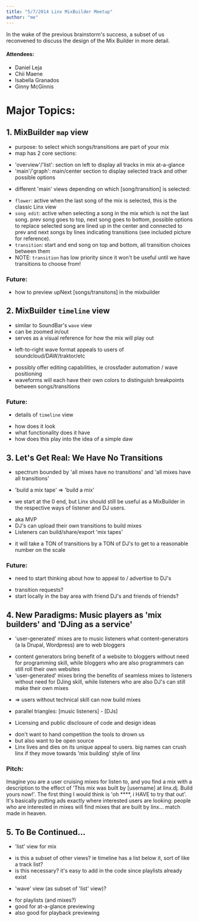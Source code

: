 ```yaml
---
title: "5/7/2014 Linx MixBuilder Meetup"
author: "me"
---
```


In the wake of the previous brainstorm's success, a subset of us reconvened to discuss the design of the Mix Builder in more detail.

#### Attendees:
- Daniel Leja
- Chii Maene
- Isabella Granados
- Ginny McGinnis

# Major Topics:

## 1. MixBuilder `map` view
 - purpose: to select which songs/transitions are part of your mix
 - map has 2 core sections:
  + 'overview'/'list': section on left to display all tracks in mix at-a-glance
  + 'main'/'graph': main/center section to display selected track and other possible options
 - different 'main' views depending on which [song/transition] is selected:
  + `flower`: active when the last song of the mix is selected, this is the classic Linx view
  + `song edit`: active when selecting a song in the mix which is not the last song. prev song goes to top, next song goes to bottom, possible options to replace selected song are lined up in the center and connected to prev and next songs by lines indicating transitions (see included picture for reference).
  + `transition`: start and end song on top and bottom, all transition choices between them
  + NOTE: `transition` has low priority since it won't be useful until we have transitions to choose from!

### Future:
 - how to preview upNext [songs/transitons] in the mixbuilder

## 2. MixBuilder `timeline` view
 - similar to SoundBar's `wave` view
 - can be zoomed in/out
 - serves as a visual reference for how the mix will play out
  + left-to-right wave format appeals to users of soundcloud/DAW/traktor/etc
 - possibly offer editing capabilities, ie crossfader automation / wave positioning
 - waveforms will each have their own colors to distinguish breakpoints between songs/transitions

### Future:
 - details of `timeline` view
  + how does it look
  + what functionality does it have
  + how does this play into the idea of a simple daw

## 3. Let's Get Real: We Have No Transitions
 - spectrum bounded by 'all mixes have no transitions' and 'all mixes have all transitions'
  + 'build a mix tape' => 'build a mix'
 - we start at the 0 end, but Linx should still be useful as a MixBuilder in the respective ways of listener and DJ users.
  + aka MVP
  + DJ's can upload their own transitions to build mixes
  + Listeners can build/share/export 'mix tapes'
 - it will take a TON of transitions by a TON of DJ's to get to a reasonable number on the scale

### Future:
 - need to start thinking about how to appeal to / advertise to DJ's
  + transition requests?
  + start locally in the bay area with friend DJ's and friends of friends?

## 4. New Paradigms: Music players as 'mix builders' and 'DJing as a service'
 - 'user-generated' mixes are to music listeners what content-generators (a la Drupal, Wordpress) are to web bloggers
  + content generators bring benefit of a website to bloggers without need for programming skill, while bloggers who are also programmers can still roll their own websites
  + 'user-generated' mixes bring the benefits of seamless mixes to listeners without need for DJing skill, while listeners who are also DJ's can still make their own mixes
   * => users without technical skill can now build mixes
  + parallel triangles: [music listeners] - [DJs]
 - Licensing and public disclosure of code and design ideas
  + don't want to hand competition the tools to drown us
  + but also want to be open source
  + Linx lives and dies on its unique appeal to users. big names can crush linx if they move towards 'mix building' style of linx 

### Pitch:
Imagine you are a user cruising mixes for listen to, and you find a mix with a description to the effect of 'This mix was built by [username] at linx.dj. Build yours now!'. The first thing I would think is 'oh ****, i HAVE to try that out'. It's basically putting ads exactly where interested users are looking: people who are interested in mixes will find mixes that are built by linx... match made in heaven.

## 5. To Be Continued...
 - 'list' view for mix
  + is this a subset of other views? ie timeline has a list below it, sort of like a track list?
  + is this necessary? it's easy to add in the code since playlists already exist
 - 'wave' view (as subset of 'list' view)?
  + for playlists (and mixes?)
  + good for at-a-glance previewing
  + also good for playback previewing


